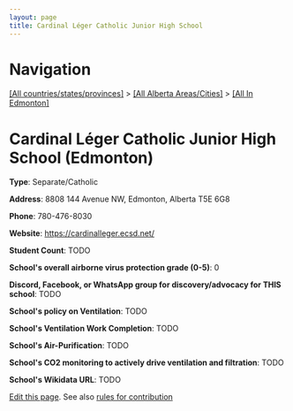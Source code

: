 ```yaml
---
layout: page
title: Cardinal Léger Catholic Junior High School
---
```

# Navigation

[[All countries/states/provinces]](../../..) > [[All Alberta Areas/Cities]](../..) > [[All In Edmonton]](..)

# Cardinal Léger Catholic Junior High School (Edmonton)

**Type**: Separate/Catholic

**Address**: 8808 144 Avenue NW, Edmonton, Alberta T5E 6G8

**Phone**: 780-476-8030

**Website**: <https://cardinalleger.ecsd.net/>

**Student Count**: TODO

**School's overall airborne virus protection grade (0-5)**: 0

**Discord, Facebook, or WhatsApp group for discovery/advocacy for THIS school**: TODO

**School's policy on Ventilation**: TODO

**School's Ventilation Work Completion**: TODO

**School's Air-Purification**: TODO

**School's CO2 monitoring to actively drive ventilation and filtration**: TODO

**School's Wikidata URL**: TODO


[Edit this page](https://github.com/ventilate-schools/AB/edit/main/./Edmonton/Cardinal_Léger_Catholic_Junior_High_School.md). See also [rules for contribution](../../../contribution-rules/)
